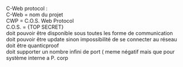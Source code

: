 C-Web protocol : <br>
           C-Web = nom du projet <br>
           CWP = C.O.S. Web Protocol <br>
                 C.O.S. = {TOP SECRET} <br>
  doit pouvoir être disponible sous toutes les forme de communication<br>
  doit pouvoir être update sinon impossibilité de se connecter au réseau<br>
  doit être quanticproof <br>
  doit supporter un nombre infini de port ( meme négatif mais que pour système interne a P. corp<br>
  
